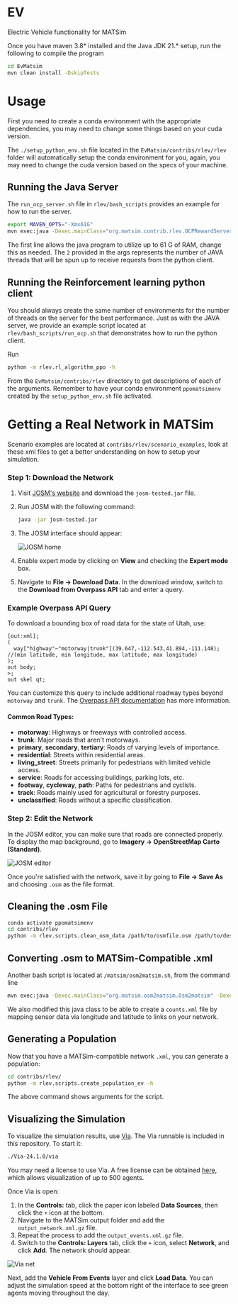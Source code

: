 

# EV
Electric Vehicle functionality for MATSim

Once you have maven 3.8* installed and the Java JDK 21.* setup, run the following to compile the program

```bash
cd EvMatsim
mvn clean install -DskipTests
```

# Usage

First you need to create a conda environment with the appropriate dependencies, you may need to change some things based on your cuda
version.

The `./setup_python_env.sh` file located in the `EvMatsim/contribs/rlev/rlev` folder will automatically setup the conda environment for you, again,  you may need to change the cuda version based on 
the specs of your machine.

## Running the Java Server
The `run_ocp_server.sh` file in `rlev/bash_scripts` provides an example for how to run the server.

```bash
export MAVEN_OPTS="-Xmx61G"
mvn exec:java -Dexec.mainClass="org.matsim.contrib.rlev.OCPRewardServer" -Dexec.args="2"
```

The first line allows the java program to utilize up to 61 G of RAM, change this as needed. The `2` provided in the args represents the number of JAVA threads that will be spun up to receive requests from the python client.

## Running the Reinforcement learning python client 

You should always create the same number
of environments for the number of threads on the server for the best performance. Just as with the JAVA server, we provide an example script located at `rlev/bash_scripts/run_ocp.sh` that demonstrates how to run the python client. 

Run 

```bash
python -m rlev.rl_algorithm_ppo -h
```

From the `EvMatsim/contribs/rlev` directory to get descriptions of each of the arguments. Remember to have your conda environment `ppomatsimenv` created by the `setup_python_env.sh` file activated.


# Getting a Real Network in MATSim

Scenario examples are located at `contribs/rlev/scenario_examples`, look at these xml files to get a better understanding on how to setup your simulation.

### Step 1: Download the Network

1. Visit [JOSM's website](https://josm.openstreetmap.de/) and download the `josm-tested.jar` file.
2. Run JOSM with the following command:

   ```bash
   java -jar josm-tested.jar
   ```

3. The JOSM interface should appear:
   
   ![JOSM home](./figs/josm_home.png)

4. Enable expert mode by clicking on **View** and checking the **Expert mode** box.

5. Navigate to **File → Download Data**. In the download window, switch to the **Download from Overpass API** tab and enter a query.

### Example Overpass API Query

To download a bounding box of road data for the state of Utah, use:

```plaintext
[out:xml];
(
  way["highway"~"motorway|trunk"](39.647,-112.543,41.894,-111.148); //(min latitude, min longitude, max latitude, max longitude)
);
out body;
>;
out skel qt;
```

You can customize this query to include additional roadway types beyond `motorway` and `trunk`. The [Overpass API documentation](https://wiki.openstreetmap.org/wiki/Overpass_API) has more information.

#### Common Road Types:

- **motorway**: Highways or freeways with controlled access.
- **trunk**: Major roads that aren't motorways.
- **primary**, **secondary**, **tertiary**: Roads of varying levels of importance.
- **residential**: Streets within residential areas.
- **living_street**: Streets primarily for pedestrians with limited vehicle access.
- **service**: Roads for accessing buildings, parking lots, etc.
- **footway**, **cycleway**, **path**: Paths for pedestrians and cyclists.
- **track**: Roads mainly used for agricultural or forestry purposes.
- **unclassified**: Roads without a specific classification.

### Step 2: Edit the Network

In the JOSM editor, you can make sure that roads are connected properly. To display the map background, go to **Imagery → OpenStreetMap Carto (Standard)**.

![JOSM editor](figs/josm_editor.png)

Once you're satisfied with the network, save it by going to **File → Save As** and choosing `.osm` as the file format.

## Cleaning the .osm File

```bash
conda activate ppomatsimenv
cd contribs/rlev
python -m rlev.scripts.clean_osm_data /path/to/osmfile.osm /path/to/desired/output_network.xml

```

## Converting .osm to MATSim-Compatible .xml

Another bash script is located at `/matsim/osm2matsim.sh`, from the command line

```bash
mvn exec:java -Dexec.mainClass="org.matsim.osm2matsim.Osm2matsim" -Dexec.args="path/to/osmfile.osm path/to/desired/output_network.xml"

```

We also modified this java class to be able to create a `counts.xml` file by mapping sensor data via longitude and latitude to links on your network. 

## Generating a Population

Now that you have a MATSim-compatible network `.xml`, you can generate a population:

```bash
cd contribs/rlev/
python -m rlev.scripts.create_population_ev -h
```

The above command shows arguments for the script.

## Visualizing the Simulation

To visualize the simulation results, use [Via](https://www.simunto.com/via/download.html). The Via runnable is included in this repository. To start it:

```bash
./Via-24.1.0/via
```

You may need a license to use Via. A free license can be obtained [here](https://www.simunto.com/via/licenses/free), which allows visualization of up to 500 agents.

Once Via is open:

1. In the **Controls:** tab, click the paper icon labeled **Data Sources**, then click the `+` icon at the bottom.
2. Navigate to the MATSim output folder and add the `output_network.xml.gz` file.
3. Repeat the process to add the `output_events.xml.gz` file.
4. Switch to the **Controls: Layers** tab, click the `+` icon, select **Network**, and click **Add**. The network should appear.

![Via net](figs/vianet.png)

Next, add the **Vehicle From Events** layer and click **Load Data**. You can adjust the simulation speed at the bottom right of the interface to see green agents moving throughout the day.

